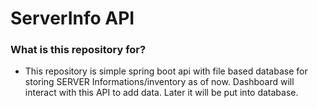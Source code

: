# ServerInfo API #


### What is this repository for? ###

* This repository is simple spring boot api with file based database for storing SERVER Informations/inventory as of now.  Dashboard will interact with this API to add data. Later it will be put into database.
